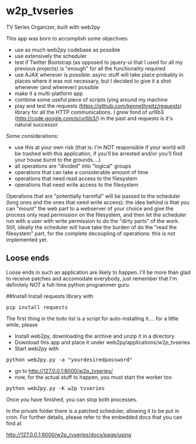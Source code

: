 w2p_tvseries
============

TV Series Organizer, built with web2py

This app was born to accomplish some objectives:
- use as much web2py codebase as possible
- use extensively the scheduler
- test if Twitter Bootstrap (as opposed to jquery-ui that I used for all my previous projects) is "enough" for all the functionality required
- use AJAX wherever is possible: async stuff will take place probably in places where it was not necessary, but I decided to give it a shot whenever (and wherever) possible
- make it a multi-platform app
- combine some useful piece of scripts lying around my machine
- play and test the requests (https://github.com/kennethreitz/requests) library for all the HTTP communications. I grew fond of urllib3 (http://code.google.com/p/urllib3/) in the past and requests is it's natural successor

Some considerations:
- use this at your own risk (that is: I'm NOT responsible if your world will be trashed with this application, if you'll be arrested and/or you'll find your house burnt to the grounds....)
- all operations are "divided" into "logical" groups
- operations that can take a considerable amount of time
- operations that need read access to the filesystem
- operations that need write access to the filesystem

Operations that are "potentially harmful" will be passed to the scheduler (long ones and the ones that need write access):
the idea behind is that you can "mount" the web part to a webserver of your choice and give the process only read permission
on the filesystem, and then let the scheduler run with a user with write permission to do the "dirty parts" of the work.
Still, ideally the scheduler will have take the burden of do the "read the filesystem" part, for the complete decoupling of operations: this is not implemented yet.

## Loose ends
Loose ends in such an application are likely to happen. I'll be more than glad to receive patches and accomodate everybody, just remember that I'm definitely NOT
a full-time python programmer guru.

##Install
Install requests library with
<pre>
pip install requests
</pre>

The first thing in the todo list is a script for auto-installing it.... for a little while, please

- Install web2py, downloading the archive and unzip it in a directory
- Download this app and place it under web2py/applications/w2p_tvseries
- Start web2py with
<pre>
python web2py.py -a "yourdesiredpassword"
</pre>
- go to http://127.0.0.1:8000/w2p_tvseries/
- now, for the actual stuff to happen, you must start the worker too
<pre>
python web2py.py -K w2p_tvseries
</pre>

Once you have finished, you can stop both processes.

In the private folder there is a patched scheduler, allowing it to be put in cron.
For further details, please refer to the embedded docs that you can find at

http://127.0.0.1:8000/w2p_tvseries/docs/page/using

